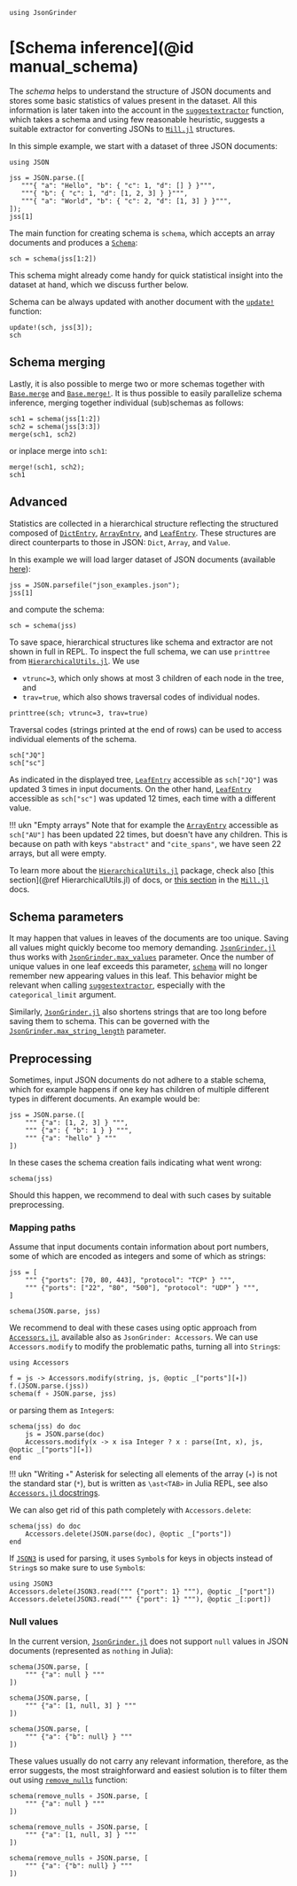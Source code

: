 ```@setup schema
using JsonGrinder
```

# [Schema inference](@id manual_schema)

The *schema* helps to understand the structure of JSON documents and stores some basic statistics of
values present in the dataset. All this information is later taken into the account in the
[`suggestextractor`](@ref) function, which takes a schema and using few reasonable heuristic,
suggests a suitable extractor for converting JSONs to
[`Mill.jl`](https://github.com/CTUAvastLab/Mill.jl) structures.

In this simple example, we start with a dataset of three JSON documents:

```@example schema
using JSON
```

```@repl schema
jss = JSON.parse.([
   """{ "a": "Hello", "b": { "c": 1, "d": [] } }""",
   """{ "b": { "c": 1, "d": [1, 2, 3] } }""",
   """{ "a": "World", "b": { "c": 2, "d": [1, 3] } }""",
]);
jss[1]
```

The main function for creating schema is `schema`, which accepts an array documents and
produces a [`Schema`](@ref):

```@repl schema
sch = schema(jss[1:2])
```

This schema might already come handy for quick statistical insight into the dataset at hand, which
we discuss further below.

Schema can be always updated with another document with the [`update!`](@ref) function:

```@repl schema
update!(sch, jss[3]);
sch
```

## Schema merging

Lastly, it is also possible to merge two or more schemas together with [`Base.merge`](@ref) and
[`Base.merge!`](@ref). It is thus possible to easily parallelize schema inference, merging together
individual (sub)schemas as follows:

```@repl schema
sch1 = schema(jss[1:2])
sch2 = schema(jss[3:3])
merge(sch1, sch2)
```

or inplace merge into `sch1`:

```@repl schema
merge!(sch1, sch2);
sch1
```

## Advanced

Statistics are collected in a hierarchical structure reflecting the structured composed of
[`DictEntry`](@ref), [`ArrayEntry`](@ref), and [`LeafEntry`](@ref). These structures are direct
counterparts to those in JSON: `Dict`, `Array`, and `Value`.

In this example we will load larger dataset of JSON documents (available [here](https://github.com/CTUAvastLab/JsonGrinder.jl/tree/master/docs/src/manual/json_examples.json)):

```@repl schema
jss = JSON.parsefile("json_examples.json");
jss[1]
```

and compute the schema:

```@repl schema
sch = schema(jss)
```

To save space, hierarchical structures like schema and extractor are not shown in full in REPL. To
inspect the full schema, we can use `printtree` from
[`HierarchicalUtils.jl`](https://github.com/CTUAvastLab/HierarchicalUtils.jl). We use

- `vtrunc=3`, which only shows at most 3 children of each node in the tree, and
- `trav=true`, which also shows traversal codes of individual nodes.

```@repl schema
printtree(sch; vtrunc=3, trav=true)
```

Traversal codes (strings printed at the end of rows) can be used to access individual elements
of the schema.

```@repl schema
sch["JQ"]
sch["sc"]
```


As indicated in the displayed tree, [`LeafEntry`](@ref) accessible as `sch["JQ"]` was updated 3
times in input documents. On the other hand, [`LeafEntry`](@ref) accessible as `sch["sc"]` was
updated 12 times, each time with a different value.

!!! ukn "Empty arrays"
    Note that for example the [`ArrayEntry`](@ref) accessible as `sch["AU"]` has been updated 22 times,
    but doesn't have any children. This is because on path with keys `"abstract"` and `"cite_spans"`, 
    we have seen 22 arrays, but all were empty.

To learn more about the [`HierarchicalUtils.jl`](https://github.com/CTUAvastLab/HierarchicalUtils.jl)
package, check also [this section](@ref HierarchicalUtils.jl) of docs, or [this
section](https://CTUAvastLab.github.io/Mill.jl/stable/tools/hierarchical/) in the
[`Mill.jl`](https://github.com/CTUAvastLab/Mill.jl) docs.

## Schema parameters

It may happen that values in leaves of the documents are too unique. Saving all values might quickly
become too memory demanding. [`JsonGrinder.jl`](https://github.com/CTUAvastLab/JsonGrinder.jl) thus
works with [`JsonGrinder.max_values`](@ref) parameter. Once the number of unique values in one leaf
exceeds this parameter, [`schema`](@ref) will no longer remember new appearing values in this leaf.
This behavior might be relevant when calling [`suggestextractor`](@ref), especially with
the `categorical_limit` argument.

Similarly, [`JsonGrinder.jl`](https://github.com/CTUAvastLab/JsonGrinder.jl) also shortens strings
that are too long before saving them to schema. This can be governed with the
[`JsonGrinder.max_string_length`](@ref) parameter.

## Preprocessing

Sometimes, input JSON documents do not adhere to a stable schema, which for example happens if one
key has children of multiple different types in different documents. An example would be:

```@repl schema
jss = JSON.parse.([
    """ {"a": [1, 2, 3] } """,
    """ {"a": { "b": 1 } } """,
    """ {"a": "hello" } """
])
```

In these cases the schema creation fails indicating what went wrong:

```@repl schema
schema(jss)
```

Should this happen, we recommend to deal with such cases by suitable preprocessing.

### Mapping paths

Assume that input documents contain information about port numbers, some of which are encoded as
integers and some of which as strings:

```@repl schema
jss = [
    """ {"ports": [70, 80, 443], "protocol": "TCP" } """,
    """ {"ports": ["22", "80", "500"], "protocol": "UDP" } """,
]
```
```@repl schema
schema(JSON.parse, jss)
```

We recommend to deal with these cases using optic approach from
[`Accessors.jl`](https://juliaobjects.github.io/Accessors.jl/stable/), available also as
`JsonGrinder: Accessors`. We can use `Accessors.modify` to modify the problematic paths,
turning all into `String`s:

```@example schema
using Accessors
```
```@repl schema
f = js -> Accessors.modify(string, js, @optic _["ports"][∗])
f.(JSON.parse.(jss))
schema(f ∘ JSON.parse, jss)
```

or parsing them as `Integer`s:

```@repl schema
schema(jss) do doc
    js = JSON.parse(doc)
    Accessors.modify(x -> x isa Integer ? x : parse(Int, x), js, @optic _["ports"][∗])
end
```

!!! ukn "Writing `∗`"
    Asterisk for selecting all elements of the array (`∗`) is not the standard star (`*`), but is
    written as `\ast<TAB>` in Julia REPL, see also [`Accessors.jl`
    docstrings](https://juliaobjects.github.io/Accessors.jl/stable/docstrings/).

We can also get rid of this path completely with `Accessors.delete`:

```@repl schema
schema(jss) do doc
    Accessors.delete(JSON.parse(doc), @optic _["ports"])
end
```

If [`JSON3`](https://github.com/quinnj/JSON3.jl) is used for parsing, it uses `Symbol`s for keys
in objects instead of `String`s so make sure to use `Symbol`s:

```@repl schema
using JSON3
Accessors.delete(JSON3.read(""" {"port": 1} """), @optic _["port"])
Accessors.delete(JSON3.read(""" {"port": 1} """), @optic _[:port])
```

### Null values

In the current version, [`JsonGrinder.jl`](https://github.com/CTUAvastLab/JsonGrinder.jl) does not
support `null` values in JSON documents (represented as `nothing` in Julia):

```@repl schema
schema(JSON.parse, [
    """ {"a": null } """
])
```
```@repl schema
schema(JSON.parse, [
    """ {"a": [1, null, 3] } """
])
```
```@repl schema
schema(JSON.parse, [
    """ {"a": {"b": null} } """
])
```

These values usually do not carry any relevant information, therefore, as the error suggests, the most straighforward and easiest solution is to filter them out using [`remove_nulls`](@ref) function:

```@repl schema
schema(remove_nulls ∘ JSON.parse, [
    """ {"a": null } """
])
```
```@repl schema
schema(remove_nulls ∘ JSON.parse, [
    """ {"a": [1, null, 3] } """
])
```
```@repl schema
schema(remove_nulls ∘ JSON.parse, [
    """ {"a": {"b": null} } """
])
```
